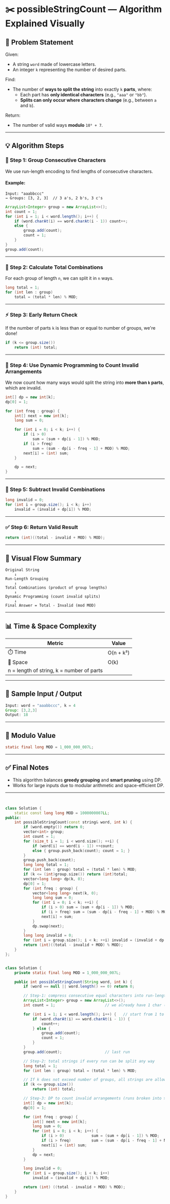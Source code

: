 
# ✂️ possibleStringCount — Algorithm Explained Visually

## 🎯 Problem Statement

Given:
- A string `word` made of lowercase letters.
- An integer `k` representing the number of desired parts.

Find:
- The number of **ways to split the string** into exactly `k` **parts**, where:
  - Each part has **only identical characters** (e.g., `"aaa"` or `"bb"`).
  - **Splits can only occur where characters change** (e.g., between `a` and `b`).

Return:
- The number of valid ways **modulo** `10⁹ + 7`.

---

## 💡 Algorithm Steps

### 🧩 Step 1: Group Consecutive Characters

We use run-length encoding to find lengths of consecutive characters.

#### Example:
```
Input: "aaabbccc"
→ Groups: [3, 2, 3]  // 3 a's, 2 b's, 3 c's
```

```java
ArrayList<Integer> group = new ArrayList<>();
int count = 1;
for (int i = 1; i < word.length(); i++) {
    if (word.charAt(i) == word.charAt(i - 1)) count++;
    else {
        group.add(count);
        count = 1;
    }
}
group.add(count);
```

---

### 🔢 Step 2: Calculate Total Combinations

For each group of length `n`, we can split it in `n` ways.

```java
long total = 1;
for (int len : group)
    total = (total * len) % MOD;
```

---

### ⚡ Step 3: Early Return Check

If the number of parts `k` is less than or equal to number of groups, we're done!

```java
if (k <= group.size())
    return (int) total;
```

---

### 🧮 Step 4: Use Dynamic Programming to Count Invalid Arrangements

We now count how many ways would split the string into **more than `k` parts**, which are invalid.

```java
int[] dp = new int[k];
dp[0] = 1;

for (int freq : group) {
    int[] next = new int[k];
    long sum = 0;

    for (int i = 0; i < k; i++) {
        if (i > 0)
            sum = (sum + dp[i - 1]) % MOD;
        if (i > freq)
            sum = (sum - dp[i - freq - 1] + MOD) % MOD;
        next[i] = (int) sum;
    }

    dp = next;
}
```

---

### 🚫 Step 5: Subtract Invalid Combinations

```java
long invalid = 0;
for (int i = group.size(); i < k; i++)
    invalid = (invalid + dp[i]) % MOD;
```

---

### ✅ Step 6: Return Valid Result

```java
return (int)((total - invalid + MOD) % MOD);
```

---

## 🧠 Visual Flow Summary

```
Original String 
    ↓
Run-Length Grouping 
    ↓
Total Combinations (product of group lengths)
    ↓
Dynamic Programming (count invalid splits)
    ↓
Final Answer = Total - Invalid (mod MOD)
```

---

## 📊 Time & Space Complexity

| Metric           | Value          |
|------------------|----------------|
| ⏱️ Time           | O(n + k²)      |
| 🧠 Space          | O(k)           |
| n = length of string, k = number of parts |

---

## 🧪 Sample Input / Output

```java
Input: word = "aaabbccc", k = 4
Group: [3,2,3]
Output: 18
```

---

## 📌 Modulo Value
```java
static final long MOD = 1_000_000_007L;
```

---

## ✅ Final Notes

- This algorithm balances **greedy grouping** and **smart pruning** using DP.
- Works for large inputs due to modular arithmetic and space-efficient DP.

---

```cpp


class Solution {
    static const long long MOD = 1000000007LL;
public:
    int possibleStringCount(const string& word, int k) {
        if (word.empty()) return 0;
        vector<int> group;
        int count = 1;
        for (size_t i = 1; i < word.size(); ++i) {
            if (word[i] == word[i - 1]) ++count;
            else { group.push_back(count); count = 1; }
        }
        group.push_back(count);
        long long total = 1;
        for (int len : group) total = (total * len) % MOD;
        if (k <= (int)group.size()) return (int)total;
        vector<long long> dp(k, 0);
        dp[0] = 1;
        for (int freq : group) {
            vector<long long> next(k, 0);
            long long sum = 0;
            for (int i = 0; i < k; ++i) {
                if (i > 0) sum = (sum + dp[i - 1]) % MOD;
                if (i > freq) sum = (sum - dp[i - freq - 1] + MOD) % MOD;
                next[i] = sum;
            }
            dp.swap(next);
        }
        long long invalid = 0;
        for (int i = group.size(); i < k; ++i) invalid = (invalid + dp[i]) % MOD;
        return (int)((total - invalid + MOD) % MOD);
    }
};

```

```java

class Solution {
    private static final long MOD = 1_000_000_007L;

    public int possibleStringCount(String word, int k) {
        if (word == null || word.length() == 0) return 0;

        // Step‑1: compress consecutive equal characters into run‑lengths
        ArrayList<Integer> group = new ArrayList<>();
        int count = 1;                      // we already have 1 char (index 0)

        for (int i = 1; i < word.length(); i++) {   // start from 1 to avoid i‑1 < 0
            if (word.charAt(i) == word.charAt(i - 1)) {
                count++;
            } else {
                group.add(count);
                count = 1;
            }
        }
        group.add(count);                   // last run

        // Step‑2: total strings if every run can be split any way
        long total = 1;
        for (int len : group) total = (total * len) % MOD;

        // If k does not exceed number of groups, all strings are allowed
        if (k <= group.size())
            return (int) total;

        // Step‑3: DP to count invalid arrangements (runs broken into >k pieces)
        int[] dp = new int[k];
        dp[0] = 1;

        for (int freq : group) {
            int[] next = new int[k];
            long sum = 0;
            for (int i = 0; i < k; i++) {
                if (i > 0)            sum = (sum + dp[i - 1]) % MOD;
                if (i > freq)         sum = (sum - dp[i - freq - 1] + MOD) % MOD;
                next[i] = (int) sum;
            }
            dp = next;
        }

        long invalid = 0;
        for (int i = group.size(); i < k; i++)
            invalid = (invalid + dp[i]) % MOD;

        return (int) ((total - invalid + MOD) % MOD);
    }
}
```